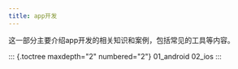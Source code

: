 ```yaml
---
title: app开发
---
```


这一部分主要介绍app开发的相关知识和案例，包括常见的工具等内容。

::: {.toctree maxdepth="2" numbered="2"}
01_android 02_ios
:::

